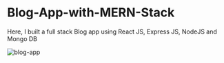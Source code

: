 # Blog-App-with-MERN-Stack

<p>Here, I built a full stack Blog app using React JS, Express JS, NodeJS and Mongo DB</p>

![blog-app](https://i.postimg.cc/jSYNpTy0/blog-app.png)
